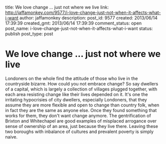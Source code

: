 title: We love change ... just not where we live
link: http://jaffamonkey.com/9577/i-love-change-just-not-when-it-affects-what-i-want
author: jaffamonkey
description: 
post_id: 9577
created: 2013/06/14 17:39:39
created_gmt: 2013/06/14 17:39:39
comment_status: open
post_name: i-love-change-just-not-when-it-affects-what-i-want
status: publish
post_type: post

# We love change ... just not where we live

Londoners on the whole find the attitude of those who live in the countryside bizarre. How could you not embrace change? So say dwellers of a capital, which is largely a collection of villages plugged together, with each area resisting change like their lives depended on it. It's one the irritating hypocrisies of city dwellers, especially Londoners, that they assume they are more flexible and open to change than country folk, when in fact they are the same as anyone else. Once they found something that works for them, they don't want change anymore. The gentrification of Brixton and Whitechapel are good examples of misplaced arrogance over sense of ownership of an area, just because they live there. Leaving these two boroughs with inbalance of cultures and prevalent poverty is simply naive.